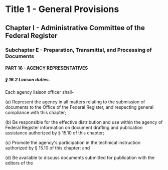 
# Title 1 - General Provisions
## Chapter I - Administrative Committee of the Federal Register
### Subchapter E - Preparation, Transmittal, and Processing of Documents
#### PART 16 - AGENCY REPRESENTATIVES
##### § 16.2 Liaison duties.

Each agency liaison officer shall-

(a) Represent the agency in all matters relating to the submission of documents to the Office of the Federal Register, and respecting general compliance with this chapter;

(b) Be responsible for the effective distribution and use within the agency of Federal Register information on document drafting and publication assistance authorized by § 15.10 of this chapter;

(c) Promote the agency's participation in the technical instruction authorized by § 15.10 of this chapter; and

(d) Be available to discuss documents submitted for publication with the editors of the
